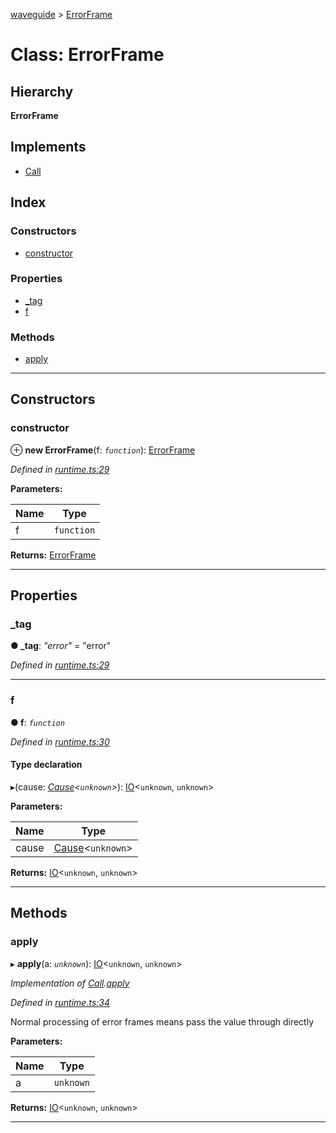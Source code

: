 [waveguide](../README.md) > [ErrorFrame](../classes/errorframe.md)

# Class: ErrorFrame

## Hierarchy

**ErrorFrame**

## Implements

* [Call](../interfaces/call.md)

## Index

### Constructors

* [constructor](errorframe.md#constructor)

### Properties

* [_tag](errorframe.md#_tag)
* [f](errorframe.md#f)

### Methods

* [apply](errorframe.md#apply)

---

## Constructors

<a id="constructor"></a>

###  constructor

⊕ **new ErrorFrame**(f: *`function`*): [ErrorFrame](errorframe.md)

*Defined in [runtime.ts:29](https://github.com/rzeigler/waveguide/blob/c6446d5/packages/waveguide/src/runtime.ts#L29)*

**Parameters:**

| Name | Type |
| ------ | ------ |
| f | `function` |

**Returns:** [ErrorFrame](errorframe.md)

___

## Properties

<a id="_tag"></a>

###  _tag

**● _tag**: *"error"* = "error"

*Defined in [runtime.ts:29](https://github.com/rzeigler/waveguide/blob/c6446d5/packages/waveguide/src/runtime.ts#L29)*

___
<a id="f"></a>

###  f

**● f**: *`function`*

*Defined in [runtime.ts:30](https://github.com/rzeigler/waveguide/blob/c6446d5/packages/waveguide/src/runtime.ts#L30)*

#### Type declaration
▸(cause: *[Cause](../#cause)<`unknown`>*): [IO](io.md)<`unknown`, `unknown`>

**Parameters:**

| Name | Type |
| ------ | ------ |
| cause | [Cause](../#cause)<`unknown`> |

**Returns:** [IO](io.md)<`unknown`, `unknown`>

___

## Methods

<a id="apply"></a>

###  apply

▸ **apply**(a: *`unknown`*): [IO](io.md)<`unknown`, `unknown`>

*Implementation of [Call](../interfaces/call.md).[apply](../interfaces/call.md#apply)*

*Defined in [runtime.ts:34](https://github.com/rzeigler/waveguide/blob/c6446d5/packages/waveguide/src/runtime.ts#L34)*

Normal processing of error frames means pass the value through directly

**Parameters:**

| Name | Type |
| ------ | ------ |
| a | `unknown` |

**Returns:** [IO](io.md)<`unknown`, `unknown`>

___

